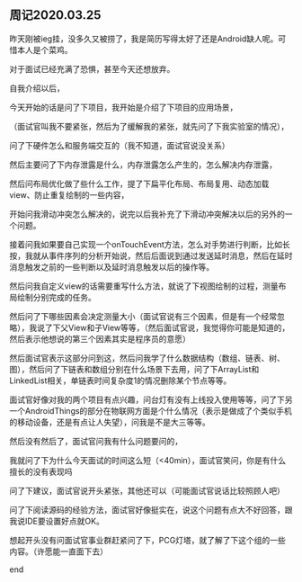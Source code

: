 ## 周记2020.03.25



昨天刚被ieg挂，没多久又被捞了，我是简历写得太好了还是Android缺人呢。可惜本人是个菜鸡。

对于面试已经充满了恐惧，甚至今天还想放弃。



自我介绍以后，

今天开始的话是问了下项目，我开始是介绍了下项目的应用场景，

（面试官叫我不要紧张，然后为了缓解我的紧张，就先问了下我实验室的情况），

问了下硬件怎么和服务端交互的（我不知道，面试官说没关系）

然后主要问了下内存泄露是什么，内存泄露怎么产生的，怎么解决内存泄露，

然后问布局优化做了些什么工作，提了下扁平化布局、布局复用、动态加载view、防止重复绘制的一些内容，

开始问我滑动冲突怎么解决的，说完以后我补充了下滑动冲突解决以后的另外的一个问题。

接着问我如果要自己实现一个onTouchEvent方法，怎么对手势进行判断，比如长按，我就从事件序列的分析开始说，然后后面说到通过发送延时消息，然后在延时消息触发之前的一些判断以及延时消息触发以后的操作等。

然后问我自定义view的话需要重写什么方法，就说了下视图绘制的过程，测量布局绘制分别完成的任务。

然后问了下哪些因素会决定测量大小（面试官说有三个因素，但是有一个经常忽略），我说了下父View和子View等等，（然后面试官说，我觉得你可能是知道的，然后表示他想说的第三个因素其实是程序员的意愿）

然后面试官表示这部分问到这，然后问我学了什么数据结构（数组、链表、树、图），然后问了下链表和数组分别在什么场景下去用，问了下ArrayList和LinkedList相关，单链表时间复杂度1的情况删除某个节点等等。

面试官好像对我的两个项目有点兴趣，问台灯有没有上线投入使用等等，问了下另一个AndroidThings的部分在物联网方面是个什么情况（表示是做成了个类似手机的移动设备，还是有点让人失望），问我是不是大三等等。

然后没有然后了，面试官问我有什么问题要问的，

我就问了下为什么今天面试的时间这么短（<40min），面试官笑问，你是有什么擅长的没有表现吗

问了下建议，面试官说开头紧张，其他还可以（可能面试官说话比较照顾人吧）

问了下阅读源码的经验方法，面试官好像挺实在，说这个问题有点大不好回答，跟我说IDE要设置好点就OK。

想起开头没有问面试官事业群赶紧问了下，PCG灯塔，就了解了下这个组的一些内容。（许愿能一直面下去）

end



